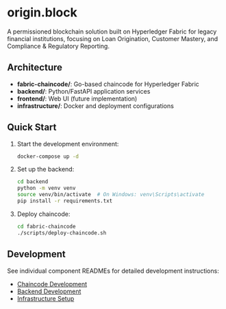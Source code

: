 # origin.block

A permissioned blockchain solution built on Hyperledger Fabric for legacy financial institutions, focusing on Loan Origination, Customer Mastery, and Compliance & Regulatory Reporting.

## Architecture

- **fabric-chaincode/**: Go-based chaincode for Hyperledger Fabric
- **backend/**: Python/FastAPI application services
- **frontend/**: Web UI (future implementation)
- **infrastructure/**: Docker and deployment configurations

## Quick Start

1. Start the development environment:
   ```bash
   docker-compose up -d
   ```

2. Set up the backend:
   ```bash
   cd backend
   python -m venv venv
   source venv/bin/activate  # On Windows: venv\Scripts\activate
   pip install -r requirements.txt
   ```

3. Deploy chaincode:
   ```bash
   cd fabric-chaincode
   ./scripts/deploy-chaincode.sh
   ```

## Development

See individual component READMEs for detailed development instructions:
- [Chaincode Development](fabric-chaincode/README.md)
- [Backend Development](backend/README.md)
- [Infrastructure Setup](infrastructure/README.md)
